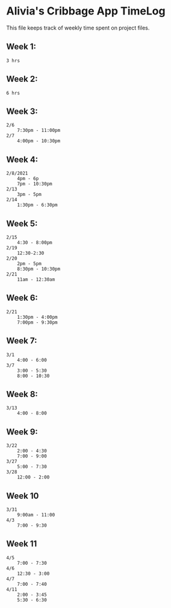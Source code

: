 # Alivia's Cribbage App TimeLog

This file keeps track of weekly time spent on project files.

## Week 1: 
    3 hrs
## Week 2:
    6 hrs 
## Week 3:
    2/6 
        7:30pm - 11:00pm 
    2/7 
        4:00pm - 10:30pm
## Week 4:
    2/8/2021
        4pm - 6p
        7pm - 10:30pm 
    2/13
        3pm - 5pm
    2/14
        1:30pm - 6:30pm
## Week 5:
    2/15
        4:30 - 8:00pm
    2/19
        12:30-2:30
    2/20
        2pm - 5pm
        8:30pm - 10:30pm
    2/21
        11am - 12:30am
## Week 6:
    2/21
        1:30pm - 4:00pm
        7:00pm - 9:30pm
## Week 7:
    3/1
        4:00 - 6:00
    3/7
        3:00 - 5:30
        8:00 - 10:30
## Week 8:
    3/13
        4:00 - 8:00
## Week 9:
    3/22 
        2:00 - 4:30
        7:00 - 9:00
    3/27
        5:00 - 7:30
    3/28
        12:00 - 2:00
## Week 10
    3/31
        9:00am - 11:00
    4/3
        7:00 - 9:30
## Week 11
    4/5
        7:00 - 7:30
    4/6
        12:30 - 3:00
    4/7
        7:00 - 7:40
    4/11
        2:00 - 3:45
        5:30 - 6:30